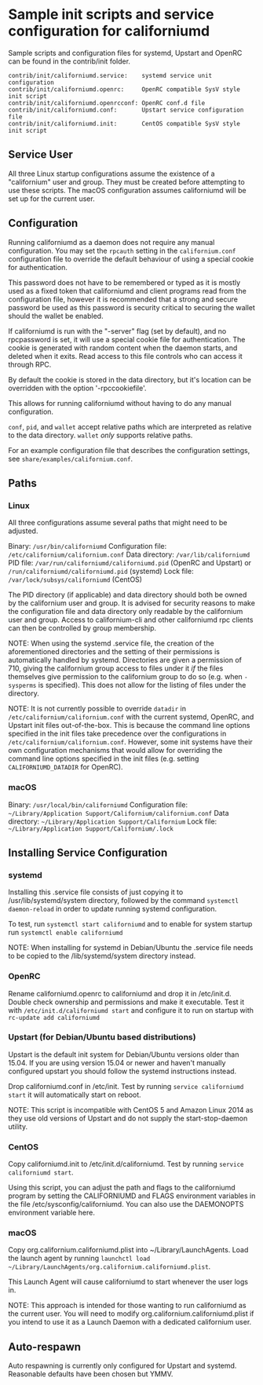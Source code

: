 Sample init scripts and service configuration for californiumd
==========================================================

Sample scripts and configuration files for systemd, Upstart and OpenRC
can be found in the contrib/init folder.

    contrib/init/californiumd.service:    systemd service unit configuration
    contrib/init/californiumd.openrc:     OpenRC compatible SysV style init script
    contrib/init/californiumd.openrcconf: OpenRC conf.d file
    contrib/init/californiumd.conf:       Upstart service configuration file
    contrib/init/californiumd.init:       CentOS compatible SysV style init script

Service User
---------------------------------

All three Linux startup configurations assume the existence of a "californium" user
and group.  They must be created before attempting to use these scripts.
The macOS configuration assumes californiumd will be set up for the current user.

Configuration
---------------------------------

Running californiumd as a daemon does not require any manual configuration. You may
set the `rpcauth` setting in the `californium.conf` configuration file to override
the default behaviour of using a special cookie for authentication.

This password does not have to be remembered or typed as it is mostly used
as a fixed token that californiumd and client programs read from the configuration
file, however it is recommended that a strong and secure password be used
as this password is security critical to securing the wallet should the
wallet be enabled.

If californiumd is run with the "-server" flag (set by default), and no rpcpassword is set,
it will use a special cookie file for authentication. The cookie is generated with random
content when the daemon starts, and deleted when it exits. Read access to this file
controls who can access it through RPC.

By default the cookie is stored in the data directory, but it's location can be overridden
with the option '-rpccookiefile'.

This allows for running californiumd without having to do any manual configuration.

`conf`, `pid`, and `wallet` accept relative paths which are interpreted as
relative to the data directory. `wallet` *only* supports relative paths.

For an example configuration file that describes the configuration settings,
see `share/examples/californium.conf`.

Paths
---------------------------------

### Linux

All three configurations assume several paths that might need to be adjusted.

Binary:              `/usr/bin/californiumd`
Configuration file:  `/etc/californium/californium.conf`
Data directory:      `/var/lib/californiumd`
PID file:            `/var/run/californiumd/californiumd.pid` (OpenRC and Upstart) or `/run/californiumd/californiumd.pid` (systemd)
Lock file:           `/var/lock/subsys/californiumd` (CentOS)

The PID directory (if applicable) and data directory should both be owned by the
californium user and group. It is advised for security reasons to make the
configuration file and data directory only readable by the californium user and
group. Access to californium-cli and other californiumd rpc clients can then be
controlled by group membership.

NOTE: When using the systemd .service file, the creation of the aforementioned
directories and the setting of their permissions is automatically handled by
systemd. Directories are given a permission of 710, giving the californium group
access to files under it _if_ the files themselves give permission to the
californium group to do so (e.g. when `-sysperms` is specified). This does not allow
for the listing of files under the directory.

NOTE: It is not currently possible to override `datadir` in
`/etc/californium/californium.conf` with the current systemd, OpenRC, and Upstart init
files out-of-the-box. This is because the command line options specified in the
init files take precedence over the configurations in
`/etc/californium/californium.conf`. However, some init systems have their own
configuration mechanisms that would allow for overriding the command line
options specified in the init files (e.g. setting `CALIFORNIUMD_DATADIR` for
OpenRC).

### macOS

Binary:              `/usr/local/bin/californiumd`
Configuration file:  `~/Library/Application Support/Californium/californium.conf`
Data directory:      `~/Library/Application Support/Californium`
Lock file:           `~/Library/Application Support/Californium/.lock`

Installing Service Configuration
-----------------------------------

### systemd

Installing this .service file consists of just copying it to
/usr/lib/systemd/system directory, followed by the command
`systemctl daemon-reload` in order to update running systemd configuration.

To test, run `systemctl start californiumd` and to enable for system startup run
`systemctl enable californiumd`

NOTE: When installing for systemd in Debian/Ubuntu the .service file needs to be copied to the /lib/systemd/system directory instead.

### OpenRC

Rename californiumd.openrc to californiumd and drop it in /etc/init.d.  Double
check ownership and permissions and make it executable.  Test it with
`/etc/init.d/californiumd start` and configure it to run on startup with
`rc-update add californiumd`

### Upstart (for Debian/Ubuntu based distributions)

Upstart is the default init system for Debian/Ubuntu versions older than 15.04. If you are using version 15.04 or newer and haven't manually configured upstart you should follow the systemd instructions instead.

Drop californiumd.conf in /etc/init.  Test by running `service californiumd start`
it will automatically start on reboot.

NOTE: This script is incompatible with CentOS 5 and Amazon Linux 2014 as they
use old versions of Upstart and do not supply the start-stop-daemon utility.

### CentOS

Copy californiumd.init to /etc/init.d/californiumd. Test by running `service californiumd start`.

Using this script, you can adjust the path and flags to the californiumd program by
setting the CALIFORNIUMD and FLAGS environment variables in the file
/etc/sysconfig/californiumd. You can also use the DAEMONOPTS environment variable here.

### macOS

Copy org.californium.californiumd.plist into ~/Library/LaunchAgents. Load the launch agent by
running `launchctl load ~/Library/LaunchAgents/org.californium.californiumd.plist`.

This Launch Agent will cause californiumd to start whenever the user logs in.

NOTE: This approach is intended for those wanting to run californiumd as the current user.
You will need to modify org.californium.californiumd.plist if you intend to use it as a
Launch Daemon with a dedicated californium user.

Auto-respawn
-----------------------------------

Auto respawning is currently only configured for Upstart and systemd.
Reasonable defaults have been chosen but YMMV.
